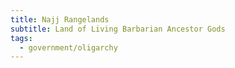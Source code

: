 ```yaml
---
title: Najj Rangelands
subtitle: Land of Living Barbarian Ancestor Gods
tags:
  - government/oligarchy
---
```


